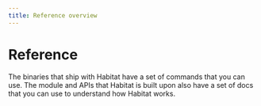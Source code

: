 ```yaml
---
title: Reference overview
---
```


# Reference

The binaries that ship with Habitat have a set of commands that you can use. The module and APIs that Habitat is built upon also have a set of docs that you can use to understand how Habitat works.
